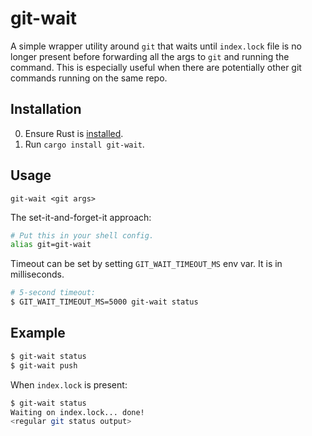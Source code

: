 # git-wait

A simple wrapper utility around `git` that waits until `index.lock` file is no longer present before forwarding all the
args to `git` and running the command. This is especially useful when there are potentially other git commands running
on the same repo.

## Installation

0. Ensure Rust is [installed](https://rustup.rs/).
1. Run `cargo install git-wait`.

## Usage

```
git-wait <git args>
```

The set-it-and-forget-it approach:

```bash
# Put this in your shell config.
alias git=git-wait
```

Timeout can be set by setting `GIT_WAIT_TIMEOUT_MS` env var. It is in milliseconds.

```bash
# 5-second timeout:
$ GIT_WAIT_TIMEOUT_MS=5000 git-wait status
```

## Example

```bash
$ git-wait status
$ git-wait push
```

When `index.lock` is present:

```bash
$ git-wait status
Waiting on index.lock... done!
<regular git status output>
```